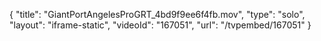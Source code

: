 {
    "title": "GiantPortAngelesProGRT_4bd9f9ee6f4fb.mov",
    "type": "solo",
    "layout": "iframe-static",
    "videoId": "167051",
    "url": "\/tvpembed\/167051"
}